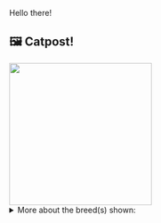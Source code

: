 Hello there!



## 🖼️ Catpost!

<sub>
    <img src="https://cdn2.thecatapi.com/images/CWGNkdpA7.jpg" height="256">
</sub>


<details>
<summary>More about the breed(s) shown:</summary>

Breed: Korat

Description: The Korat is a natural breed, and one of the oldest stable cat breeds. They are highly intelligent and confident cats that can be fearless, although they are startled by loud sounds and sudden movements. Korats form strong bonds with their people and like to cuddle and stay nearby.

Links:
<ul>
  <li>CFA http://cfa.org/Breeds/BreedsKthruR/Korat.aspx</li>
  <li>Wikipedia https://en.wikipedia.org/wiki/Korat</li>
</ul> 

</details>
